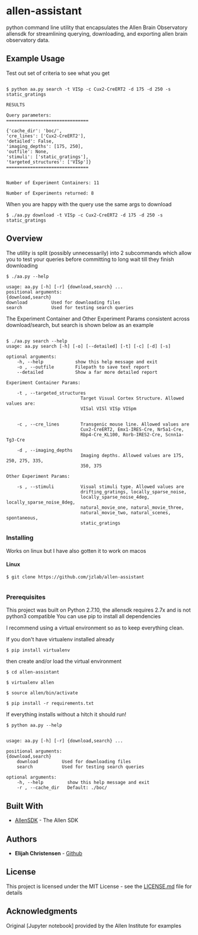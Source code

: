 # allen-assistant

python command line utility that encapsulates the Allen Brain Observatory allensdk for streamlining querying, downloading, and exporting allen brain observatory data.

## Example Usage

Test out set of criteria to see what you get

```

$ python aa.py search -t VISp -c Cux2-CreERT2 -d 175 -d 250 -s static_gratings

RESULTS

Query parameters:
===============================

{'cache_dir': 'boc/',
'cre_lines': ['Cux2-CreERT2'],
'detailed': False,
'imaging_depths': [175, 250],
'outfile': None,
'stimuli': ['static_gratings'],
'targeted_structures': ['VISp']}
===============================


Number of Experiment Containers: 11

Number of Experiments returned: 8

```

When you are happy with the query use the same args to download

```
$ ./aa.py download -t VISp -c Cux2-CreERT2 -d 175 -d 250 -s static_gratings

```

## Overview
The utility is split (possibly unnecessarily) into 2 subcommands which allow you to test your queries
before committing to long wait till they finish downloading

```
$ ./aa.py --help

usage: aa.py [-h] [-r] {download,search} ...
positional arguments:
{download,search}
download         Used for downloading files
search           Used for testing search queries

```

The Experiment Container and Other Experiment Params consistent across download/search, but search is shown below as an example

```

$ ./aa.py search --help
usage: aa.py search [-h] [-o] [--detailed] [-t] [-c] [-d] [-s]

optional arguments:
    -h, --help            show this help message and exit
    -o , --outfile        Filepath to save text report
    --detailed            Show a far more detailed report

Experiment Container Params:

    -t , --targeted_structures
                            Target Visual Cortex Structure. Allowed values are:
                            VISal VISl VISp VISpm


    -c , --cre_lines        Transgenic mouse line. Allowed values are
                            Cux2-CreERT2, Emx1-IRES-Cre, Nr5a1-Cre,
                            Rbp4-Cre_KL100, Rorb-IRES2-Cre, Scnn1a-Tg3-Cre

    -d , --imaging_depths
                            Imaging depths. Allowed values are 175, 250, 275, 335,
                            350, 375

Other Experiment Params:

    -s , --stimuli          Visual stimuli type. Allowed values are
                            drifting_gratings, locally_sparse_noise,
                            locally_sparse_noise_4deg, locally_sparse_noise_8deg,
                            natural_movie_one, natural_movie_three,
                            natural_movie_two, natural_scenes, spontaneous,
                            static_gratings

```

### Installing

Works on linux but I have also gotten it to work on macos

#### Linux


```
$ git clone https://github.com/jzlab/allen-assistant


```

### Prerequisites

This project was built on Python 2.7.10, the allensdk requires 2.7x and is not python3 compatible
You can use pip to install all dependencies

I recommend using a virtual environment so as to keep everything clean.

If you don't have virtualenv installed already

```
$ pip install virtualenv
```

then create and/or load the virtual environment

```
$ cd allen-assistant

$ virtualenv allen

$ source allen/bin/activate

$ pip install -r requirements.txt

```

If everything installs without a hitch it should run!

```
$ python aa.py --help


usage: aa.py [-h] [-r] {download,search} ...

positional arguments:
{download,search}
    download         Used for downloading files
    search           Used for testing search queries

optional arguments:
    -h, --help         show this help message and exit
    -r , --cache_dir   Default: ./boc/
```

## Built With

* [AllenSDK](http://alleninstitute.github.io/AllenSDK/) - The Allen SDK

## Authors

* **Elijah Christensen** - [Github](https://github.com/elijahc)

## License

This project is licensed under the MIT License - see the [LICENSE.md](LICENSE.md) file for details

## Acknowledgments

Original [Jupyter notebook] provided by the Allen Institute for examples
